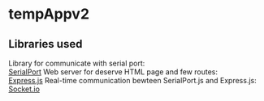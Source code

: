 # tempAppv2
## Libraries used
Library for communicate with serial port:  
[SerialPort](https://serialport.io/)
Web server for deserve HTML page and few routes:  
[Express.js](https://expressjs.com/)
Real-time communication bewteen SerialPort.js and Express.js:  
[Socket.io](https://socket.io/)